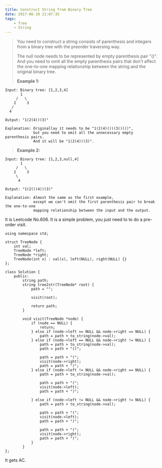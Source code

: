 ```yaml
---
title: Construct String from Binary Tree
date: 2017-06-10 21:07:35
tags:
    - Tree
    - String
---
```



> You need to construct a string consists of parenthesis and integers from a binary tree with the preorder traversing way.
>
> The null node needs to be represented by empty parenthesis pair "()". And you need to omit all the empty parenthesis pairs that don't affect the one-to-one mapping relationship between the string and the original binary tree.
>
> **Example 1:**
```
Input: Binary tree: [1,2,3,4]
       1
     /   \
    2     3
   /
  4

Output: "1(2(4))(3)"

Explanation: Originallay it needs to be "1(2(4)())(3()())",
             but you need to omit all the unnecessary empty parenthesis pairs.
             And it will be "1(2(4))(3)".
```
> **Example 2:**
```
Input: Binary tree: [1,2,3,null,4]
       1
     /   \
    2     3
     \ 
      4

Output: "1(2()(4))(3)"

Explanation: Almost the same as the first example,
             except we can't omit the first parenthesis pair to break the one-to-one
             mapping relationship between the input and the output.
```

<!--more-->

It is Leetcode No.606. It is a simple problem, you just need to to do a pre-order visit.

```
using namespace std;

struct TreeNode {
    int val;
    TreeNode *left;
    TreeNode *right;
    TreeNode(int x) : val(x), left(NULL), right(NULL) {}
};

class Solution {
    public:
        string path;
        string tree2str(TreeNode* root) {
            path = "";

            visit(root);

            return path;
        }

        void visit(TreeNode *node) {
            if (node == NULL) {
                return;
            } else if (node->left == NULL && node->right == NULL) {
                path = path + to_string(node->val);
            } else if (node->left == NULL && node->right != NULL) {
                path = path + to_string(node->val);
                path = path + "()";

                path = path + "(";
                visit(node->right);
                path = path + ")";
            } else if (node->left != NULL && node->right == NULL) {
                path = path + to_string(node->val);

                path = path + "(";
                visit(node->left);
                path = path + ")";

            } else if (node->left != NULL && node->right != NULL) {
                path = path + to_string(node->val);

                path = path + "(";
                visit(node->left);
                path = path + ")";

                path = path + "(";
                visit(node->right);
                path = path + ")";
            }
        }
};
```

It gets AC.
